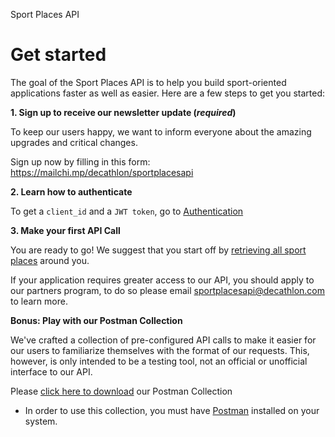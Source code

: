 <span class="product-title">Sport Places API</span>

# Get started

The goal of the Sport Places API is to help you build sport-oriented applications faster as well as easier. 
Here are a few steps to get you started:

**1. Sign up to receive our newsletter update (_required_)**

To keep our users happy, we want to inform everyone about the amazing upgrades and critical changes.

Sign up now by filling in this form: <a href="https://mailchi.mp/decathlon/sportplacesapi" target="_blank">https://mailchi.mp/decathlon/sportplacesapi</a>

**2. Learn how to authenticate**

To get a `client_id` and a `JWT token`, go to [Authentication](#authentication)

**3. Make your first API Call**

You are ready to go! We suggest that you start off by [retrieving all sport places](#sport-places) around you. 

  <aside class="notice">
  If your application requires greater access to our API, you should apply to our partners program, 
  to do so please email <a href="mailto:sportplacesapi@decathlon.com">sportplacesapi@decathlon.com</a> to learn more. 
  </aside>

**Bonus: Play with our Postman Collection**

We've crafted a collection of pre-configured API calls to make it easier for our
users to familiarize themselves with the format of our requests.
This, however, is only intended to be a testing tool, not an official or
unofficial interface to our API.

Please <a href="https://app.getpostman.com/run-collection/dc8f48f20e9d699821a2" target="_blank">click here to download</a> our Postman Collection

* In order to use this collection, you must have <a href="https://getpostman.com" target="_blank">Postman</a> installed on your system.
